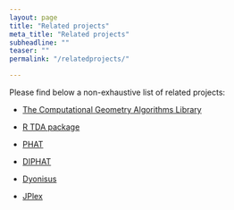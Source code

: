```yaml
---
layout: page
title: "Related projects"
meta_title: "Related projects"
subheadline: ""
teaser: ""
permalink: "/relatedprojects/"

---
```


Please find below a non-exhaustive list of related projects:

- [The Computational Geometry Algorithms Library][1]

- [R TDA package][2]

- [PHAT][3]

- [DIPHAT][6]

- [Dyonisus][4]

- [JPlex][5]

 [1]: http://www.cgal.org/
 [2]: https://cran.r-project.org/package=TDA
 [3]: https://bitbucket.org/phat-code/phat
 [4]: http://www.mrzv.org/software/dionysus/
 [5]: http://www.math.colostate.edu/~adams/jplex/index.html
 [6]: https://github.com/DIPHA/dipha


